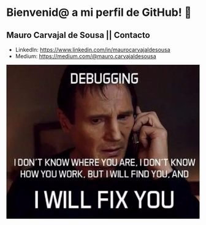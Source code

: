 # Bienvenid@ a mi perfil de GitHub! 👋
## Mauro Carvajal de Sousa || Contacto
- LinkedIn: https://www.linkedin.com/in/maurocarvajaldesousa
- Medium: https://medium.com/@mauro.carvajaldesousa

<p align="center">
  <img src="/images/joke.png" width="600" align="middle"/>
</p>
<!--
**MauroCarvajalDeSousa/MauroCarvajalDeSousa** is a ✨ _special_ ✨ repository because its `README.md` (this file) appears on your GitHub profile.

Here are some ideas to get you started:

- 🔭 I’m currently working on ...
- 🌱 I’m currently learning ...
- 👯 I’m looking to collaborate on ...
- 🤔 I’m looking for help with ...
- 💬 Ask me about ...
- 📫 How to reach me: ...
- 😄 Pronouns: ...
- ⚡ Fun fact: ...

![Esta es una imagen](/images/joke.png)
-->
